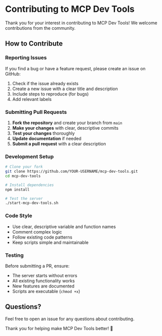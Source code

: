 # Contributing to MCP Dev Tools

Thank you for your interest in contributing to MCP Dev Tools! We welcome contributions from the community.

## How to Contribute

### Reporting Issues

If you find a bug or have a feature request, please create an issue on GitHub:
1. Check if the issue already exists
2. Create a new issue with a clear title and description
3. Include steps to reproduce (for bugs)
4. Add relevant labels

### Submitting Pull Requests

1. **Fork the repository** and create your branch from `main`
2. **Make your changes** with clear, descriptive commits
3. **Test your changes** thoroughly
4. **Update documentation** if needed
5. **Submit a pull request** with a clear description

### Development Setup

```bash
# Clone your fork
git clone https://github.com/YOUR-USERNAME/mcp-dev-tools.git
cd mcp-dev-tools

# Install dependencies
npm install

# Test the server
./start-mcp-dev-tools.sh
```

### Code Style

- Use clear, descriptive variable and function names
- Comment complex logic
- Follow existing code patterns
- Keep scripts simple and maintainable

### Testing

Before submitting a PR, ensure:
- The server starts without errors
- All existing functionality works
- New features are documented
- Scripts are executable (`chmod +x`)

## Questions?

Feel free to open an issue for any questions about contributing.

Thank you for helping make MCP Dev Tools better! 🚀
